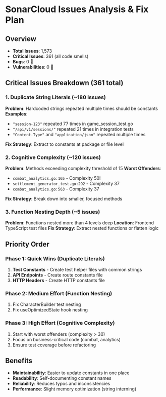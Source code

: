 # SonarCloud Issues Analysis & Fix Plan

## Overview
- **Total Issues**: 1,573
- **Critical Issues**: 361 (all code smells)
- **Bugs**: 0 🎉
- **Vulnerabilities**: 0 🎉

## Critical Issues Breakdown (361 total)

### 1. Duplicate String Literals (~180 issues)
**Problem**: Hardcoded strings repeated multiple times should be constants
**Examples**:
- `"session-123"` repeated 77 times in game_session_test.go
- `"/api/v1/sessions/"` repeated 21 times in integration tests
- `"Content-Type"` and `"application/json"` repeated multiple times

**Fix Strategy**: Extract to constants at package or file level

### 2. Cognitive Complexity (~120 issues)
**Problem**: Methods exceeding complexity threshold of 15
**Worst Offenders**:
- `combat_analytics.go:165` - Complexity 50!
- `settlement_generator_test.go:292` - Complexity 37
- `combat_analytics.go:563` - Complexity 37

**Fix Strategy**: Break down into smaller, focused methods

### 3. Function Nesting Depth (~5 issues)
**Problem**: Functions nested more than 4 levels deep
**Location**: Frontend TypeScript test files
**Fix Strategy**: Extract nested functions or flatten logic

## Priority Order

### Phase 1: Quick Wins (Duplicate Literals)
1. **Test Constants** - Create test helper files with common strings
2. **API Endpoints** - Create route constants file
3. **HTTP Headers** - Create HTTP constants file

### Phase 2: Medium Effort (Function Nesting)
1. Fix CharacterBuilder test nesting
2. Fix useOptimizedState hook nesting

### Phase 3: High Effort (Cognitive Complexity)
1. Start with worst offenders (complexity > 30)
2. Focus on business-critical code (combat, analytics)
3. Ensure test coverage before refactoring

## Benefits
- **Maintainability**: Easier to update constants in one place
- **Readability**: Self-documenting constant names
- **Reliability**: Reduces typos and inconsistencies
- **Performance**: Slight memory optimization (string interning)